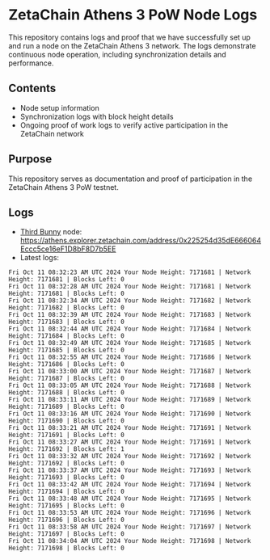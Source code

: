 # ZetaChain Athens 3 PoW Node Logs
This repository contains logs and proof that we have successfully set up and run a node on the ZetaChain Athens 3 network. The logs demonstrate continuous node operation, including synchronization details and performance.

## Contents
- Node setup information
- Synchronization logs with block height details
- Ongoing proof of work logs to verify active participation in the ZetaChain network

## Purpose
This repository serves as documentation and proof of participation in the ZetaChain Athens 3 PoW testnet.

## Logs

- [Third Bunny](https://thirdbunny.xyz/) node: https://athens.explorer.zetachain.com/address/0x225254d35dE666064Eccc5ce16eF1D8bF8D7b5EE
- Latest logs:
```
Fri Oct 11 08:32:23 AM UTC 2024 Your Node Height: 7171681 | Network Height: 7171681 | Blocks Left: 0
Fri Oct 11 08:32:28 AM UTC 2024 Your Node Height: 7171681 | Network Height: 7171681 | Blocks Left: 0
Fri Oct 11 08:32:34 AM UTC 2024 Your Node Height: 7171682 | Network Height: 7171682 | Blocks Left: 0
Fri Oct 11 08:32:39 AM UTC 2024 Your Node Height: 7171683 | Network Height: 7171683 | Blocks Left: 0
Fri Oct 11 08:32:44 AM UTC 2024 Your Node Height: 7171684 | Network Height: 7171684 | Blocks Left: 0
Fri Oct 11 08:32:49 AM UTC 2024 Your Node Height: 7171685 | Network Height: 7171685 | Blocks Left: 0
Fri Oct 11 08:32:55 AM UTC 2024 Your Node Height: 7171686 | Network Height: 7171686 | Blocks Left: 0
Fri Oct 11 08:33:00 AM UTC 2024 Your Node Height: 7171687 | Network Height: 7171687 | Blocks Left: 0
Fri Oct 11 08:33:05 AM UTC 2024 Your Node Height: 7171688 | Network Height: 7171688 | Blocks Left: 0
Fri Oct 11 08:33:11 AM UTC 2024 Your Node Height: 7171689 | Network Height: 7171689 | Blocks Left: 0
Fri Oct 11 08:33:16 AM UTC 2024 Your Node Height: 7171690 | Network Height: 7171690 | Blocks Left: 0
Fri Oct 11 08:33:21 AM UTC 2024 Your Node Height: 7171691 | Network Height: 7171691 | Blocks Left: 0
Fri Oct 11 08:33:27 AM UTC 2024 Your Node Height: 7171691 | Network Height: 7171692 | Blocks Left: 1
Fri Oct 11 08:33:32 AM UTC 2024 Your Node Height: 7171692 | Network Height: 7171692 | Blocks Left: 0
Fri Oct 11 08:33:37 AM UTC 2024 Your Node Height: 7171693 | Network Height: 7171693 | Blocks Left: 0
Fri Oct 11 08:33:42 AM UTC 2024 Your Node Height: 7171694 | Network Height: 7171694 | Blocks Left: 0
Fri Oct 11 08:33:48 AM UTC 2024 Your Node Height: 7171695 | Network Height: 7171695 | Blocks Left: 0
Fri Oct 11 08:33:53 AM UTC 2024 Your Node Height: 7171696 | Network Height: 7171696 | Blocks Left: 0
Fri Oct 11 08:33:58 AM UTC 2024 Your Node Height: 7171697 | Network Height: 7171697 | Blocks Left: 0
Fri Oct 11 08:34:04 AM UTC 2024 Your Node Height: 7171698 | Network Height: 7171698 | Blocks Left: 0
```
